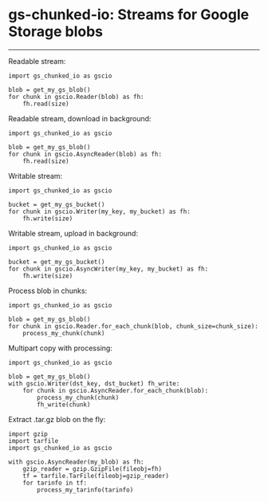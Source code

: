 # gs-chunked-io: Streams for Google Storage blobs
--------------------------------------------------

Readable stream:
```
import gs_chunked_io as gscio

blob = get_my_gs_blob()
for chunk in gscio.Reader(blob) as fh:
    fh.read(size)
```

Readable stream, download in background:
```
import gs_chunked_io as gscio

blob = get_my_gs_blob()
for chunk in gscio.AsyncReader(blob) as fh:
    fh.read(size)
```

Writable stream:
```
import gs_chunked_io as gscio

bucket = get_my_gs_bucket()
for chunk in gscio.Writer(my_key, my_bucket) as fh:
    fh.write(size)
```

Writable stream, upload in background:
```
import gs_chunked_io as gscio

bucket = get_my_gs_bucket()
for chunk in gscio.AsyncWriter(my_key, my_bucket) as fh:
    fh.write(size)
```

Process blob in chunks:
```
import gs_chunked_io as gscio

blob = get_my_gs_blob()
for chunk in gscio.Reader.for_each_chunk(blob, chunk_size=chunk_size):
    process_my_chunk(chunk)
```

Multipart copy with processing:
```
import gs_chunked_io as gscio

blob = get_my_gs_blob()
with gscio.Writer(dst_key, dst_bucket) fh_write:
    for chunk in gscio.AsyncReader.for_each_chunk(blob):
        process_my_chunk(chunk)
        fh_write(chunk)
```

Extract .tar.gz blob on the fly:
```
import gzip
import tarfile
import gs_chunked_io as gscio

with gscio.AsyncReader(my_blob) as fh:
    gzip_reader = gzip.GzipFile(fileobj=fh)
    tf = tarfile.TarFile(fileobj=gzip_reader)
    for tarinfo in tf:
        process_my_tarinfo(tarinfo)
```
